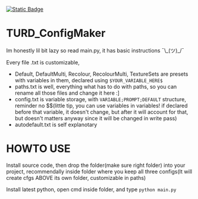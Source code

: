 [![Static Badge](https://img.shields.io/badge/This_work_is_licensed_under-CC_BY--NC--SA_4.0-red?logo=creativecommons&logoColor=white)](https://github.com/likeproblem/TURD_ConfigMaker?tab=License-1-ov-file)

# TURD_ConfigMaker

Im honestly lil bit lazy so read main.py, it has basic instructions ¯\\\_(ツ)_/¯

Every file .txt is customizable,
* Default, DefaultMulti, Recolour, RecolourMulti, TextureSets are presets with variables in them, declared using ```$YOUR_VARIABLE_HERE$```
* paths.txt is well, everything what has to do with paths, so you can rename all those files and change it here :]
* config.txt is variable storage, with ```VARIABLE;PROMPT;DEFAULT``` structure, reminder no $$(little tip, you can use variables in variables! if declared before that variable, it doesn't change, but after it will account for that, but doesn't matters anyway since it will be changed in write pass)
* autodefault.txt is self explanotary

# HOWTO USE
Install source code, then drop the folder(make sure right folder) into your project, recommendally inside folder where you keep all three configs(It will create cfgs ABOVE its own folder, customizable in paths)

Install latest python, open cmd inside folder, and type ```python main.py```
